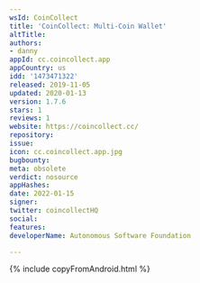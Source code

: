 ```yaml
---
wsId: CoinCollect
title: 'CoinCollect: Multi-Coin Wallet'
altTitle: 
authors:
- danny
appId: cc.coincollect.app
appCountry: us
idd: '1473471322'
released: 2019-11-05
updated: 2020-01-13
version: 1.7.6
stars: 1
reviews: 1
website: https://coincollect.cc/
repository: 
issue: 
icon: cc.coincollect.app.jpg
bugbounty: 
meta: obsolete
verdict: nosource
appHashes: 
date: 2022-01-15
signer: 
twitter: coincollectHQ
social: 
features: 
developerName: Autonomous Software Foundation

---
```


{% include copyFromAndroid.html %}
